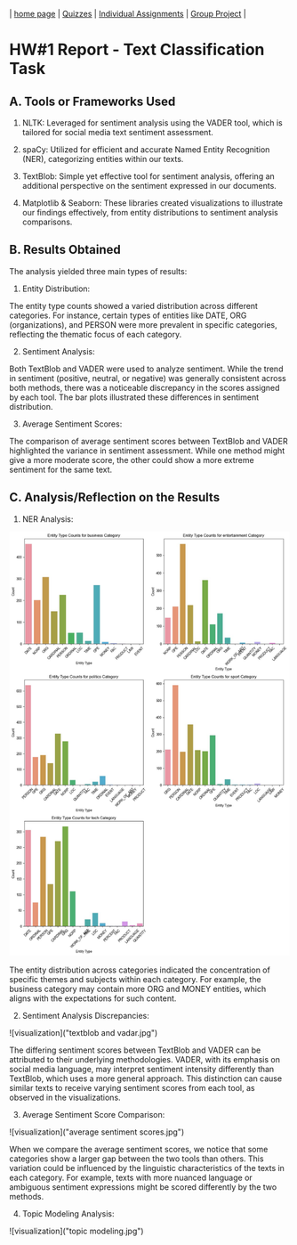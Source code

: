 | [home page](https://valeriee37.github.io/NLXLLM-portfolio/) | [Quizzes](https://tbd.html) | [Individual Assignments](https://tbd.html) | [Group Project](https://tbd.html) |

# HW#1 Report - Text Classification Task

## A. Tools or Frameworks Used

1. NLTK: Leveraged for sentiment analysis using the VADER tool, which is tailored for social media text sentiment assessment.

2. spaCy: Utilized for efficient and accurate Named Entity Recognition (NER), categorizing entities within our texts.

3. TextBlob: Simple yet effective tool for sentiment analysis, offering an additional perspective on the sentiment expressed in our documents.

4. Matplotlib & Seaborn: These libraries created visualizations to illustrate our findings effectively, from entity distributions to sentiment analysis comparisons.

## B. Results Obtained
The analysis yielded three main types of results:

1. Entity Distribution:

The entity type counts showed a varied distribution across different categories. For instance, certain types of entities like DATE, ORG (organizations), and PERSON were more prevalent in specific categories, reflecting the thematic focus of each category.

2. Sentiment Analysis:

Both TextBlob and VADER were used to analyze sentiment. While the trend in sentiment (positive, neutral, or negative) was generally consistent across both methods, there was a noticeable discrepancy in the scores assigned by each tool. The bar plots illustrated these differences in sentiment distribution.

3. Average Sentiment Scores:

The comparison of average sentiment scores between TextBlob and VADER highlighted the variance in sentiment assessment. While one method might give a more moderate score, the other could show a more extreme sentiment for the same text.

## C. Analysis/Reflection on the Results

1. NER Analysis:

![NER visualization](NER.jpg)

The entity distribution across categories indicated the concentration of specific themes and subjects within each category. For example, the business category may contain more ORG and MONEY entities, which aligns with the expectations for such content.

2. Sentiment Analysis Discrepancies:

![visualization]("textblob and vadar.jpg")

The differing sentiment scores between TextBlob and VADER can be attributed to their underlying methodologies. VADER, with its emphasis on social media language, may interpret sentiment intensity differently than TextBlob, which uses a more general approach. This distinction can cause similar texts to receive varying sentiment scores from each tool, as observed in the visualizations.

3. Average Sentiment Score Comparison:

![visualization]("average sentiment scores.jpg")

When we compare the average sentiment scores, we notice that some categories show a larger gap between the two tools than others. This variation could be influenced by the linguistic characteristics of the texts in each category. For example, texts with more nuanced language or ambiguous sentiment expressions might be scored differently by the two methods.

4. Topic Modeling Analysis:

![visualization]("topic modeling.jpg")
